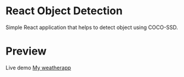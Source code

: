 # React Object Detection

Simple React application that helps to detect object using COCO-SSD.

# Preview

Live demo [My weatherapp](https://50um3n.github.io/react-object-detection/)
